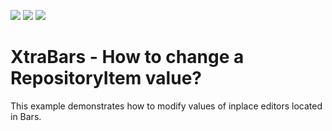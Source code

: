 <!-- default badges list -->
![](https://img.shields.io/endpoint?url=https://codecentral.devexpress.com/api/v1/VersionRange/128618060/10.2.3%2B)
[![](https://img.shields.io/badge/Open_in_DevExpress_Support_Center-FF7200?style=flat-square&logo=DevExpress&logoColor=white)](https://supportcenter.devexpress.com/ticket/details/E2855)
[![](https://img.shields.io/badge/📖_How_to_use_DevExpress_Examples-e9f6fc?style=flat-square)](https://docs.devexpress.com/GeneralInformation/403183)
<!-- default badges end -->
# XtraBars - How to change a RepositoryItem value?


<p>This example demonstrates how to modify values of inplace editors located in Bars.</p>

<br/>


